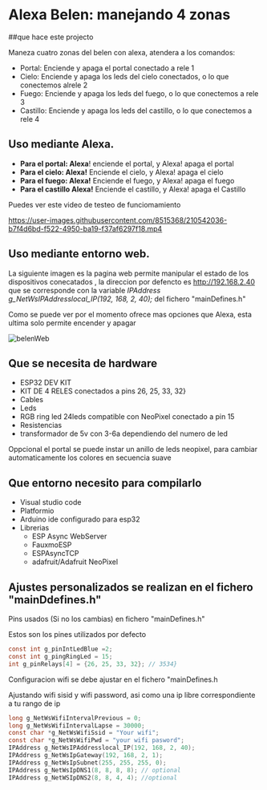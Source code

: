 # Alexa  Belen: manejando 4 zonas

##que hace este projecto

Maneza cuatro zonas del belen con alexa, atendera a los comandos:

- Portal: Enciende y apaga el portal conectado a rele 1
- Cielo: Enciende y apaga  los leds del cielo conectados, o lo que conectemos alrele 2
- Fuego: Enciende y apaga  los leds del fuego, o lo que conectemos a rele 3
- Castillo: Enciende y apaga  los leds del castillo, o lo que conectemos a rele 4

## Uso mediante Alexa.
- **Para el portal: Alexa**! enciende el portal, y Alexa! apaga el portal
- **Para el cielo: Alexa!** Enciende el cielo, y Alexa! apaga el cielo
- **Para el fuego: Alexa!** Enciende el fuego, y Alexa! apaga el fuego
- **Para el castillo Alexa!** Enciende el castillo, y Alexa! apaga el Castillo


Puedes ver este video de testeo de funciomamiento


https://user-images.githubusercontent.com/8515368/210542036-b7f4d6bd-f522-4950-ba19-f37af6297f18.mp4


## Uso mediante entorno web.

La siguiente imagen es la pagina web permite manipular el estado de los dispositivos conecatados , la direccion por defencto es http://192.168.2.40 que se corresponde con la variable *IPAddress g_NetWsIPAddresslocal_IP(192, 168, 2, 40);* del fichero "mainDefines.h"

Como se puede ver por el momento ofrece mas opciones que Alexa, esta ultima solo permite encender y apagar

![belenWeb](https://user-images.githubusercontent.com/8515368/210620610-69200b41-fd9f-4927-a009-005d696fb037.jpg)


## Que se necesita de hardware

- ESP32 DEV KIT
- KIT DE 4 RELES conectados a pins 26, 25, 33, 32}
- Cables
- Leds
- RGB ring led 24leds compatible con NeoPixel conectado a pin 15
- Resistencias
- transformador de 5v con 3-6a dependiendo del numero de led


Oppcional el portal se puede instar un anillo de leds neopixel, para cambiar automaticamente los colores en secuencia suave

## Que entorno necesito para compilarlo
- Visual studio code
- Platformio
- Arduino ide configurado para esp32
- Librerias
  - ESP Async WebServer
  - FauxmoESP
  - ESPAsyncTCP
  - adafruit/Adafruit NeoPixel
  
## Ajustes personalizados se realizan en el fichero "mainDdefines.h"

Pins usados (Si no los cambias) en fichero "mainDefines.h"

Estos son los pines utilizados por defecto
```c
const int g_pinIntLedBlue =2;
const int g_pingRingLed = 15;
int g_pinRelays[4] = {26, 25, 33, 32}; // 3534}
```
  
 Configuracion wifi se debe ajustar en el fichero "mainDefines.h
 
 Ajustando wifi sisid y wifi password, asi como una ip libre correspondiente a tu rango de ip 

```c
long g_NetWsWifiIntervalPrevious = 0;
long g_NetWsWifiIntervalLapse = 30000;
const char *g_NetWsWifiSsid = "Your wifi";
const char *g_NetWsWifiPwd = "your wifi pasword";
IPAddress g_NetWsIPAddresslocal_IP(192, 168, 2, 40);
IPAddress g_NetWsIpGateway(192, 168, 2, 1);
IPAddress g_NetWsIpSubnet(255, 255, 255, 0);
IPAddress g_NetWsIpDNS1(8, 8, 8, 8); // optional
IPAddress g_NetWSIpDNS2(8, 8, 4, 4); //optional
```

